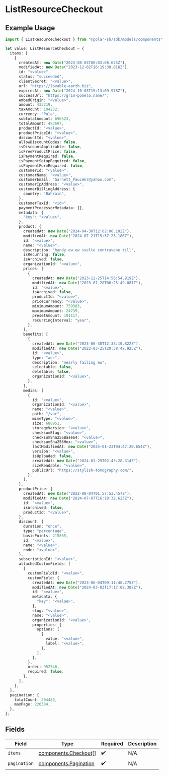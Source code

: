 # ListResourceCheckout

## Example Usage

```typescript
import { ListResourceCheckout } from "@polar-sh/sdk/models/components";

let value: ListResourceCheckout = {
  items: [
    {
      createdAt: new Date("2023-08-03T00:03:08.625Z"),
      modifiedAt: new Date("2023-12-02T16:19:30.816Z"),
      id: "<value>",
      status: "succeeded",
      clientSecret: "<value>",
      url: "https://lovable-earth.biz",
      expiresAt: new Date("2024-10-03T19:13:09.978Z"),
      successUrl: "https://grim-pomelo.name/",
      embedOrigin: "<value>",
      amount: 433219,
      taxAmount: 104232,
      currency: "Pula",
      subtotalAmount: 696523,
      totalAmount: 483697,
      productId: "<value>",
      productPriceId: "<value>",
      discountId: "<value>",
      allowDiscountCodes: false,
      isDiscountApplicable: false,
      isFreeProductPrice: false,
      isPaymentRequired: false,
      isPaymentSetupRequired: false,
      isPaymentFormRequired: false,
      customerId: "<value>",
      customerName: "<value>",
      customerEmail: "Garnett_Paucek7@yahoo.com",
      customerIpAddress: "<value>",
      customerBillingAddress: {
        country: "Bahrain",
      },
      customerTaxId: "<id>",
      paymentProcessorMetadata: {},
      metadata: {
        "key": "<value>",
      },
      product: {
        createdAt: new Date("2024-04-30T12:02:00.102Z"),
        modifiedAt: new Date("2024-07-21T15:37:23.186Z"),
        id: "<value>",
        name: "<value>",
        description: "handy ew ew svelte contravene till",
        isRecurring: false,
        isArchived: false,
        organizationId: "<value>",
        prices: [
          {
            createdAt: new Date("2023-12-25T14:56:54.919Z"),
            modifiedAt: new Date("2023-07-28T06:25:49.081Z"),
            id: "<value>",
            isArchived: false,
            productId: "<value>",
            priceCurrency: "<value>",
            minimumAmount: 759383,
            maximumAmount: 24739,
            presetAmount: 191117,
            recurringInterval: "year",
          },
        ],
        benefits: [
          {
            createdAt: new Date("2023-06-30T12:33:10.822Z"),
            modifiedAt: new Date("2022-03-25T20:38:42.925Z"),
            id: "<value>",
            type: "ads",
            description: "nearly failing ew",
            selectable: false,
            deletable: false,
            organizationId: "<value>",
          },
        ],
        medias: [
          {
            id: "<value>",
            organizationId: "<value>",
            name: "<value>",
            path: "/var",
            mimeType: "<value>",
            size: 688951,
            storageVersion: "<value>",
            checksumEtag: "<value>",
            checksumSha256Base64: "<value>",
            checksumSha256Hex: "<value>",
            lastModifiedAt: new Date("2024-01-23T04:47:20.654Z"),
            version: "<value>",
            isUploaded: false,
            createdAt: new Date("2024-01-29T02:45:28.314Z"),
            sizeReadable: "<value>",
            publicUrl: "https://stylish-tomography.com/",
          },
        ],
      },
      productPrice: {
        createdAt: new Date("2022-08-04T01:57:53.457Z"),
        modifiedAt: new Date("2024-07-07T16:18:32.623Z"),
        id: "<value>",
        isArchived: false,
        productId: "<value>",
      },
      discount: {
        duration: "once",
        type: "percentage",
        basisPoints: 215865,
        id: "<value>",
        name: "<value>",
        code: "<value>",
      },
      subscriptionId: "<value>",
      attachedCustomFields: [
        {
          customFieldId: "<value>",
          customField: {
            createdAt: new Date("2023-06-04T09:11:48.275Z"),
            modifiedAt: new Date("2024-03-03T17:17:02.302Z"),
            id: "<value>",
            metadata: {
              "key": "<value>",
            },
            slug: "<value>",
            name: "<value>",
            organizationId: "<value>",
            properties: {
              options: [
                {
                  value: "<value>",
                  label: "<value>",
                },
              ],
            },
          },
          order: 952546,
          required: false,
        },
      ],
    },
  ],
  pagination: {
    totalCount: 204489,
    maxPage: 220384,
  },
};
```

## Fields

| Field                                                          | Type                                                           | Required                                                       | Description                                                    |
| -------------------------------------------------------------- | -------------------------------------------------------------- | -------------------------------------------------------------- | -------------------------------------------------------------- |
| `items`                                                        | [components.Checkout](../../models/components/checkout.md)[]   | :heavy_check_mark:                                             | N/A                                                            |
| `pagination`                                                   | [components.Pagination](../../models/components/pagination.md) | :heavy_check_mark:                                             | N/A                                                            |